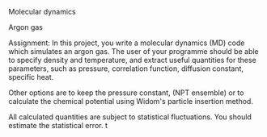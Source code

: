 Molecular dynamics

Argon gas

Assignment:
In this project, you write a molecular dynamics (MD) code which simulates an argon gas. The user of your programme should be able to specify density and temperature, and extract useful quantities for these parameters, such as pressure, correlation function, diffusion constant, specific heat.

Other options are to keep the pressure constant, (NPT ensemble) or to calculate the chemical potential using Widom's particle insertion method.

All calculated quantities are subject to statistical fluctuations. You should estimate the statistical error.
t